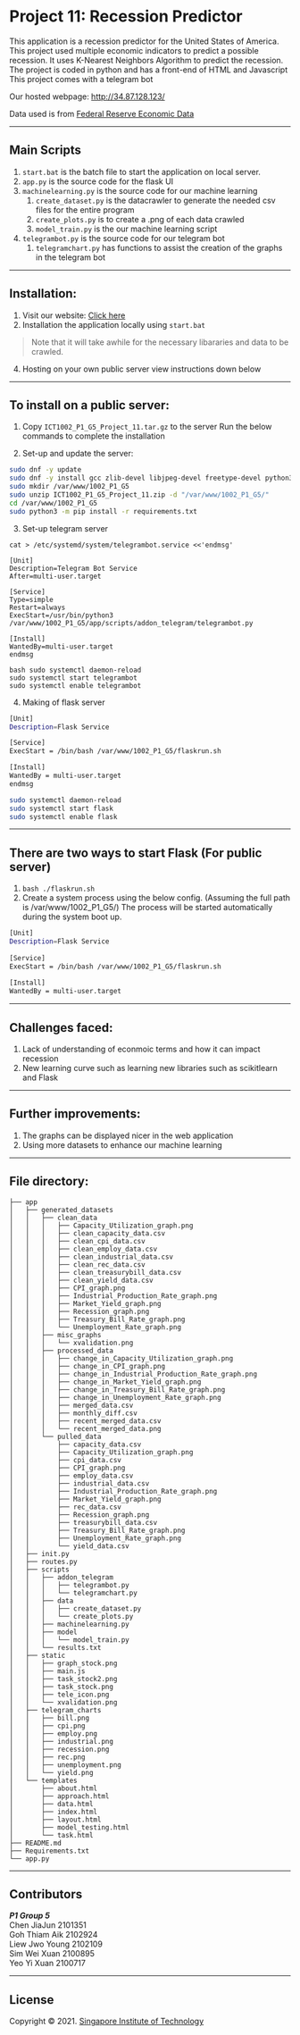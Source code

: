 Project 11: Recession Predictor
===================================================================
This application is a recession predictor for the United States of America.
This project used multiple economic indicators to predict a possible recession.
It uses K-Nearest Neighbors Algorithm to predict the recession.
The project is coded in python and has a front-end of HTML and Javascript
This project comes with a telegram bot

Our hosted webpage: http://34.87.128.123/

Data used is from [Federal Reserve Economic Data](https://fred.stlouisfed.org/)
********************************************************************
Main Scripts
--------------------------------------------------------------------
1. `start.bat` is the batch file to start the application on local server.
2. `app.py` is the source code for the flask UI
3. `machinelearning.py` is the source code for our machine learning
   1.  `create_dataset.py` is the datacrawler to generate the needed csv files for the entire program
   2.  `create_plots.py` is to create a .png of each data crawled
   3.  `model_train.py` is the our machine learning script
4. `telegrambot.py` is the source code for our telegram bot
   1. `telegramchart.py` has functions to assist the creation of the graphs in the telegram bot
********************************************************************
Installation:
--------------------------------------------------------------------
1. Visit our website: [Click here](http://34.87.128.123/)
2. Installation the application locally using `start.bat`
> Note that it will take awhile for the necessary libararies and data to be crawled.
4. Hosting on your own public server view instructions down below
********************************************************************
To install on a public server:
--------------------------------------------------------------------
1. Copy `ICT1002_P1_G5_Project_11.tar.gz` to the server
Run the below commands to complete the installation

2. Set-up and update the server:
```bash
sudo dnf -y update
sudo dnf -y install gcc zlib-devel libjpeg-devel freetype-devel python3-devel httpd
sudo mkdir /var/www/1002_P1_G5
sudo unzip ICT1002_P1_G5_Project_11.zip -d "/var/www/1002_P1_G5/"
cd /var/www/1002_P1_G5
sudo python3 -m pip install -r requirements.txt
```

3. Set-up telegram server
```
cat > /etc/systemd/system/telegrambot.service <<'endmsg'

[Unit] 
Description=Telegram Bot Service 
After=multi-user.target

[Service] 
Type=simple 
Restart=always 
ExecStart=/usr/bin/python3 /var/www/1002_P1_G5/app/scripts/addon_telegram/telegrambot.py

[Install] 
WantedBy=multi-user.target
endmsg

bash sudo systemctl daemon-reload
sudo systemctl start telegrambot
sudo systemctl enable telegrambot
```
4. Making of flask server
```bash cat > /etc/systemd/system/flask.service <<'endmsg'
[Unit]
Description=Flask Service

[Service]
ExecStart = /bin/bash /var/www/1002_P1_G5/flaskrun.sh

[Install]
WantedBy = multi-user.target
endmsg

sudo systemctl daemon-reload
sudo systemctl start flask
sudo systemctl enable flask
```
********************************************************************
There are two ways to start Flask (For public server)
--------------------------------------------------------------------
1. ```bash ./flaskrun.sh``` 
2. Create a system process using the below config. (Assuming the full path is /var/www/1002_P1_G5/) 
The process will be started automatically during the system boot up. 
```bash
[Unit] 
Description=Flask Service 
 
[Service] 
ExecStart = /bin/bash /var/www/1002_P1_G5/flaskrun.sh 
 
[Install] 
WantedBy = multi-user.target 
```
********************************************************************
Challenges faced:
-------------------------------------------------------------------
1. Lack of understanding of econmoic terms and how it can impact recession
2. New learning curve such as learning new libraries such as scikitlearn and Flask 
********************************************************************
Further improvements:
-------------------------------------------------------------------
1. The graphs can be displayed nicer in the web application
2. Using more datasets to enhance our machine learning
********************************************************************
File directory:
--------------------------------------------------------------------
```
├── app 
│   ├── generated_datasets 
│   │   ├── clean_data 
│   │   │   ├── Capacity_Utilization_graph.png 
│   │   │   ├── clean_capacity_data.csv 
│   │   │   ├── clean_cpi_data.csv 
│   │   │   ├── clean_employ_data.csv 
│   │   │   ├── clean_industrial_data.csv 
│   │   │   ├── clean_rec_data.csv 
│   │   │   ├── clean_treasurybill_data.csv 
│   │   │   ├── clean_yield_data.csv 
│   │   │   ├── CPI_graph.png 
│   │   │   ├── Industrial_Production_Rate_graph.png 
│   │   │   ├── Market_Yield_graph.png 
│   │   │   ├── Recession_graph.png 
│   │   │   ├── Treasury_Bill_Rate_graph.png 
│   │   │   └── Unemployment_Rate_graph.png 
│   │   ├── misc_graphs 
│   │   │   └── xvalidation.png 
│   │   ├── processed_data 
│   │   │   ├── change_in_Capacity_Utilization_graph.png 
│   │   │   ├── change_in_CPI_graph.png 
│   │   │   ├── change_in_Industrial_Production_Rate_graph.png 
│   │   │   ├── change_in_Market_Yield_graph.png 
│   │   │   ├── change_in_Treasury_Bill_Rate_graph.png 
│   │   │   ├── change_in_Unemployment_Rate_graph.png 
│   │   │   ├── merged_data.csv 
│   │   │   ├── monthly_diff.csv 
│   │   │   ├── recent_merged_data.csv 
│   │   │   └── recent_merged_data.png 
│   │   └── pulled_data 
│   │       ├── capacity_data.csv 
│   │       ├── Capacity_Utilization_graph.png 
│   │       ├── cpi_data.csv 
│   │       ├── CPI_graph.png 
│   │       ├── employ_data.csv 
│   │       ├── industrial_data.csv 
│   │       ├── Industrial_Production_Rate_graph.png 
│   │       ├── Market_Yield_graph.png 
│   │       ├── rec_data.csv 
│   │       ├── Recession_graph.png 
│   │       ├── treasurybill_data.csv 
│   │       ├── Treasury_Bill_Rate_graph.png 
│   │       ├── Unemployment_Rate_graph.png 
│   │       └── yield_data.csv 
│   ├── init.py 
│   ├── routes.py 
│   ├── scripts 
│   │   ├── addon_telegram 
│   │   │   ├── telegrambot.py 
│   │   │   └── telegramchart.py 
│   │   ├── data 
│   │   │   ├── create_dataset.py 
│   │   │   └── create_plots.py 
│   │   ├── machinelearning.py 
│   │   ├── model 
│   │   │   └── model_train.py 
│   │   └── results.txt 
│   ├── static 
│   │   ├── graph_stock.png 
│   │   ├── main.js 
│   │   ├── task_stock2.png 
│   │   ├── task_stock.png 
│   │   ├── tele_icon.png 
│   │   └── xvalidation.png 
│   ├── telegram_charts 
│   │   ├── bill.png 
│   │   ├── cpi.png 
│   │   ├── employ.png 
│   │   ├── industrial.png 
│   │   ├── recession.png 
│   │   ├── rec.png 
│   │   ├── unemployment.png 
│   │   └── yield.png 
│   └── templates 
│       ├── about.html 
│       ├── approach.html 
│       ├── data.html 
│       ├── index.html 
│       ├── layout.html 
│       ├── model_testing.html 
│       └── task.html 
├── README.md
├── Requirements.txt
└── app.py
```
********************************************************************
Contributors
--------------------------------------------------------------------
**_P1 Group 5_** <br>
Chen JiaJun 2101351<br> 
Goh Thiam Aik 2102924 <br>
Liew Jwo Young 2102109 <br>
Sim Wei Xuan 2100895 <br>
Yeo Yi Xuan 2100717
********************************************************************
License
--------------------------------------------------------------------
Copyright © 2021. [Singapore Institute of Technology](https://www.singaporetech.edu.sg/)
